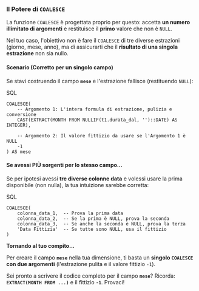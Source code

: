 
### **Il Potere di `COALESCE`**

La funzione `COALESCE` è progettata proprio per questo: accetta **un numero illimitato di argomenti** e restituisce il **primo** valore che non è `NULL`.

Nel tuo caso, l'obiettivo non è fare il `COALESCE` di tre diverse estrazioni (giorno, mese, anno), ma di assicurarti che il **risultato di una singola estrazione** non sia nullo.

#### **Scenario (Corretto per un singolo campo)**

Se stavi costruendo il campo **`mese`** e l'estrazione fallisce (restituendo `NULL`):

SQL

```
COALESCE(
    -- Argomento 1: L'intera formula di estrazione, pulizia e conversione
    CAST(EXTRACT(MONTH FROM NULLIF(t1.durata_dal, '')::DATE) AS INTEGER), 
    
    -- Argomento 2: Il valore fittizio da usare se l'Argomento 1 è NULL
    -1 
) AS mese
```

#### **Se avessi PIÙ sorgenti per lo stesso campo...**

Se per ipotesi avessi **tre diverse colonne data** e volessi usare la prima disponibile (non nulla), la tua intuizione sarebbe corretta:

SQL

```
COALESCE(
    colonna_data_1,  -- Prova la prima data
    colonna_data_2,  -- Se la prima è NULL, prova la seconda
    colonna_data_3,  -- Se anche la seconda è NULL, prova la terza
    'Data Fittizia'  -- Se tutte sono NULL, usa il fittizio
)
```

**Tornando al tuo compito...**

Per creare il campo **`mese`** nella tua dimensione, ti basta un **singolo `COALESCE` con due argomenti** (l'estrazione pulita e il valore fittizio `-1`).

Sei pronto a scrivere il codice completo per il campo **`mese`**? Ricorda: **`EXTRACT(MONTH FROM ...)`** e il fittizio **`-1`**. Provaci! 

